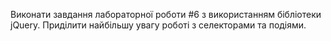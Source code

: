 Виконати завдання лабораторної роботи #6 з використанням бібліотеки jQuery. Приділити найбільшу увагу роботі з селекторами та подіями.

